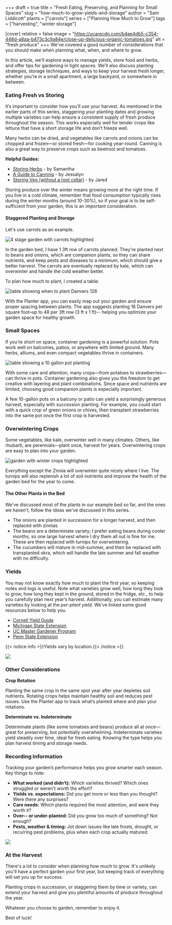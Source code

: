 +++
draft = true
title = "Fresh Eating, Preserving, and Planning for Small Spaces"
slug = "how-much-to-grow-yields-and-storage"
author = "Sam Liddicott"
plants = ["carrots"]
series = ["Planning How Much to Grow"]
tags = ["harvesting", "winter storage"]

[cover]
relative = false
image = "https://ucarecdn.com/b4ae4db5-c354-448d-a8aa-b473c3c9a84e/close-up-delicious-organic-tomatoes.jpg"
alt = "fresh produce"
+++
We've covered a good number of considerations that you should make when planning what, when, and where to grow. 

In this article, we’ll explore ways to manage yields, store food and herbs, and offer tips for gardening in tight spaces. We’ll also discuss planting strategies, storage techniques, and ways to keep your harvest fresh longer, whether you’re in a small apartment, a large backyard, or somewhere in between.

### Eating Fresh vs Storing

It’s important to consider how you’ll use your harvest. As mentioned in the earlier parts of this series, staggering your planting dates and growing multiple varieties can help ensure a consistent supply of fresh produce throughout the season. This works especially well for tender crops like lettuce that have a short storage life and don’t freeze well.

Many herbs can be dried, and vegetables like carrots and onions can be chopped and frozen—or stored fresh—for cooking year-round. Canning is also a great way to preserve crops such as beetroot and tomatoes.

**Helpful Guides:**

* [Storing Herbs](https://blog.planter.garden/posts/how-to-dry-herbs-from-the-garden/) - by Samantha
* [A Guide to Canning](https://blog.planter.garden/posts/a-beginner-s-guide-to-canning/) - by Jessalyn
* [Storing Veg (without a root cellar)](https://blog.planter.garden/posts/root-cellaring-without-a-root-cellar/)  - by Jared

Storing produce over the winter means growing more at the right time. If you live in a cold climate, remember that food consumption typically rises during the winter months (around 10-30%), so if your goal is to be self-sufficient from your garden, this is an important consideration. 

#### Staggered Planting and Storage

Let's use carrots as an example.

![4 stage garden with carrots highlighted](https://ucarecdn.com/664092d7-9992-447d-916f-b150a891b577/Untitled-5%20(1).png)

In the garden bed, I have 1 3ft row of carrots planned. They're planted next to beans and onions, which are companion plants, so they can share nutrients, and keep pests and diseases to a minimum, which should give a better harvest. The carrots are eventually replaced by kale, which can overwinter and handle the cold weather better.

To plan how much to plant, I created a table:

![table showing when to plant Danvers 126](https://ucarecdn.com/26be1316-9c14-41c7-9ce4-823c12d606f8/Carrot%20table.PNG)

With the Planter app, you can easily map out your garden and ensure proper spacing between plants. The app suggests planting 16 Danvers per square foot–up to 48 per 3ft row (3 ft x 1 ft)-- helping you optimize your garden space for healthy growth. 

### Small Spaces

If you’re short on space, container gardening is a powerful solution. Pots work well on balconies, patios, or anywhere with limited ground. Many herbs, alliums, and even compact vegetables thrive in containers.

![table showing a 10 gallon pot planting](https://ucarecdn.com/de38bb63-daac-47aa-bb9e-e68183a3041f/10%20gallon%20pot%20planting.PNG)


With some care and attention, many crops—from potatoes to strawberries—can thrive in pots. Container gardening also gives you the freedom to get creative with layering and plant combinations. Since space and nutrients are limited, choosing good companion plants is especially important.

A few 10-gallon pots on a balcony or patio can yield a surprisingly generous harvest, especially with succession planting. For example, you could start with a quick crop of green onions or chives, then transplant strawberries into the same pot once the first crop is harvested.

### Overwintering Crops

Some vegetables, like kale, overwinter well in many climates. Others, like rhubarb, are perennials—plant once, harvest for years. Overwintering crops are easy to plan into your garden. 

![garden with winter crops highlighted](https://ucarecdn.com/39d38799-26ac-4af7-9cb2-8352b75dad30/Untitled-1.png)

Everything except the Zinnia will overwinter quite nicely where I live. The turnips will also replenish a lot of soil nutrients and improve the health of the garden bed for the year to come.


#### The Other Plants in the Bed

We've discussed most of the plants in our example bed so far, and the ones we haven't, follow the ideas we've discussed in this series. 

* The onions are planted in succession for a longer harvest, and then replaced with zinnias
* The beans are a determinate variety; I prefer eating beans during cooler months, so one large harvest where I dry them all out is fine for me. These are then replaced with turnips for overwintering.
* The cucumbers will mature in mid-summer, and then be replaced with transplanted okra, which will handle the late summer and fall weather with no difficulty.

### Yields

You may not know exactly how much to plant the first year, so keeping notes and logs is useful. Note what varieties grow well, how long they took to grow, how long they kept in the ground, stored in the fridge, etc., to help you carefully plan next year’s harvest. Additionally, you can estimate many varieties by looking at the *per-plant yield.* We’ve linked some good resources below to help you.

* [Cornell Yield Guide](https://bpb-us-e1.wpmucdn.com/blogs.cornell.edu/dist/c/10116/files/Recommended-spacing-and-expected-yield-for-garden-vegetables-in-New-York-1iozy2c.pdf)
* [Michigan State Extension](https://www.canr.msu.edu/uploads/files/Table%204.pdf)[](https://www.canr.msu.edu/uploads/files/Table%204.pdf)
* [UC Master Gardener Program](https://ucanr.edu/node/135476/printable/print)[](https://ucanr.edu/node/135476/printable/print)
* [Penn State Extension](https://extension.psu.edu/crop-yield-estimates-for-vegetables)

[](https://extension.psu.edu/crop-yield-estimates-for-vegetables)

{{< notice info >}}Yields vary by location.{{< /notice >}}

![](https://ucarecdn.com/822f47dd-d32f-4a18-a736-7dff4d110a15/low-angle-view-fruits-hanging-tree.jpg)

### Other Considerations

**Crop Rotation**

Planting the same crop in the same spot year after year depletes soil nutrients. Rotating crops helps maintain healthy soil and reduces pest issues. Use the Planter app to track what’s planted where and plan your rotations.

**Determinate vs. Indeterminate**

Determinate plants (like some tomatoes and beans) produce all at once—great for preserving, but potentially overwhelming. Indeterminate varieties yield steadily over time, ideal for fresh eating. Knowing the type helps you plan harvest timing and storage needs.

### Recording Information

Tracking your garden’s performance helps you grow smarter each season. Key things to note:

* **What worked (and didn’t):** Which varieties thrived? Which ones struggled or weren’t worth the effort? 
* **Yields vs. expectations:** Did you get more or less than you thought? Were there any surprises? 
* **Care needs:** Which plants required the most attention, and were they worth it?
* **Over-- or under-planted:** Did you grow too much of something? Not enough? 
* **Pests, weather & timing:** Jot down issues like late frosts, drought, or recurring pest problems, plus when each crop actually matured.

![](https://ucarecdn.com/cbd067bc-e2b7-44a0-80d5-5d002b7b048d/vegetables%20(1).jpg)

### At the Harvest

There's a lot to consider when planning how much to grow. It's unlikely you'll have a perfect garden your first year, but keeping track of everything will set you up for success.

Planting crops in succession, or staggering them by time or variety, can extend your harvest and give you plentiful amounts of produce throughout the year.

Whatever you choose to garden, remember to enjoy it. 

Best of luck!
